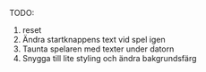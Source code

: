 TODO:

1) reset
2) Ändra startknappens text vid spel igen
3) Taunta spelaren med texter under datorn
4) Snygga till lite styling och ändra bakgrundsfärg
